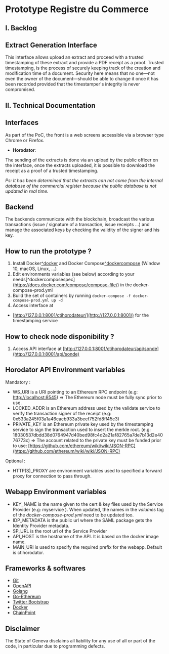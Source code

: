 
# Prototype Registre du Commerce



## I. Backlog

## Extract Generation Interface

This interface allows upload an extract and proceed with a trusted timestamping of these extract and provide a PDF receipt as a proof. Trusted timestamping, is the process of securely keeping track of the creation and modification time of a document. Security here means that no one—not even the owner of the document—should be able to change it once it has been recorded provided that the timestamper's integrity is never compromised.

## II. Technical Documentation

## Interfaces

As part of the PoC, the front is a web screens accessible via a browser type Chrome or Firefox.

-   **Horodator**:

The sending of the extracts is done via an upload by the public officer on the interface, once the extracts uploaded, it is possible to download the receipt as a proof of a trusted timestamping.

_Ps: It has been determined that the extracts can not come from the internal database of the commercial register because the public database is not updated in real time._

## Backend

The backends communicate with the blockchain, broadcast the various transactions (issue / signature of a transaction, issue receipts ...) and manage the associated keys by checking the validity of the signer and his key.

## How to run the prototype ?

1.  Install Docker[^docker](https://docs.docker.com/engine/installation/#server)  and Docker Compose[^dockercompose](https://docs.docker.com/compose/install/)  (Window 10, macOS, Linux, ...)
2. Edit environments variables (see below) according to your needs[^dockercomposespec] (https://docs.docker.com/compose/compose-file/)  in the docker-compose-prod.yml 
3.  Build the set of containers by running `docker-compose -f docker-compose-prod.yml up -d` 
7.  Access interface at

-   [http://127.0.0.1:8001/ctihorodateur/](http://127.0.0.1:8001/)  for the timestamping service

## How to check node disponibility ?

1.   Access API interface at  [http://127.0.0.1:8001/ctihorodateur/api/sonde](http://127.0.0.1:8001/api/sonde)
## Horodator API Environment variables

Mandatory :

-   WS_URI is a URI pointing to an Ethereum RPC endpoint (e.g:  [http://localhost:8545](http://localhost:8545/)) => The Ethereum node must be fully sync prior to use.
-   LOCKED_ADDR is an Ethereum address used by the validate service to verify the transaction signer of the receipt (e.g: 0x533a245f03a1a46cacb933a3beef752fd8ff45c3)
-   PRIVATE_KEY is an Ethereum private key used by the timestamping service to sign the transaction used to insert the merkle root. (e.g: 18030537dbdd38d0764947d40bed98fc4d2a21af82765a7de7b13d2e4076773c) => The account related to the private key must be funded prior to use:  [https://github.com/ethereum/wiki/wiki/JSON-RPC](https://github.com/ethereum/wiki/wiki/JSON-RPC)

Optional :

-   HTTP(S)_PROXY are environment variables used to specified a forward proxy for connection to pass through.

## Webapp Environment variables

-   KEY_NAME is the name given to the cert & key files used by the Service Provider (e.g:  myservice ). When updated, the names in the *volumes* tag of the *docker-compose-prod.yml* need to be updated too.
-   IDP_METADATA is the public url where the SAML package gets the Identity Provider metadata.
-   SP_URL is the root url of the Service Provider
-   API_HOST is the hostname of the API. It is based on the docker image name.
-   MAIN_URI is used to specify the required prefix for the webapp. Default is ctihorodator.

## Frameworks & softwares

-   [Git](https://git-scm.com/)
-   [OpenAPI](https://www.openapis.org/)
-   [Golang](https://golang.org/)
-   [Go-Ethereum](https://geth.ethereum.org/)
-   [Twitter Bootstrap](http://getbootstrap.com/)
-   [Docker](https://www.docker.com/)
-   [ChainPoint](https://chainpoint.org/)

## Disclaimer

The State of Geneva disclaims all liability for any use of all or part of the code, in particular due to programming defects.
